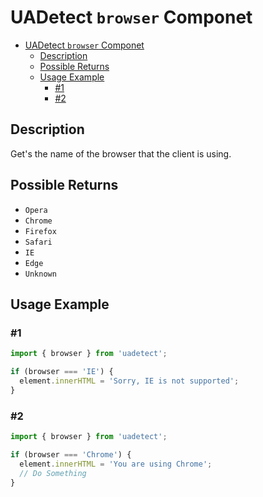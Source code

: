 # UADetect `browser` Componet

- [UADetect `browser` Componet](#uadetect-browser-componet)
  - [Description](#description)
  - [Possible Returns](#possible-returns)
  - [Usage Example](#usage-example)
    - [#1](#1)
    - [#2](#2)

## Description

Get's the name of the browser that the client is using.

## Possible Returns

- `Opera`
- `Chrome`
- `Firefox`
- `Safari`
- `IE`
- `Edge`
- `Unknown`

## Usage Example

### #1

```js
import { browser } from 'uadetect';

if (browser === 'IE') {
  element.innerHTML = 'Sorry, IE is not supported';
}
```

### #2

```js
import { browser } from 'uadetect';

if (browser === 'Chrome') {
  element.innerHTML = 'You are using Chrome';
  // Do Something
}
```